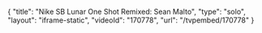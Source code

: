 {
    "title": "Nike SB Lunar One Shot Remixed: Sean Malto",
    "type": "solo",
    "layout": "iframe-static",
    "videoId": "170778",
    "url": "\/tvpembed\/170778"
}
